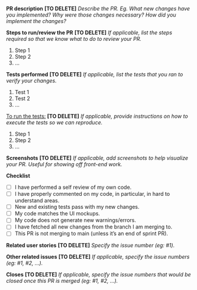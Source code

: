 **PR description**
**[TO DELETE]** *Describe the PR. Eg. What new changes have you implemented? Why were those changes necessary? How did you implement the changes?* 

**Steps to run/review the PR**
**[TO DELETE]** *If applicable, list the steps required so that we know what to do to review your PR.*

1. Step 1
2. Step 2
3. ...

**Tests performed**
**[TO DELETE]** *If applicable, list the tests that you ran to verify your changes.*

1. Test 1
2. Test 2
3. ...

<ins>To run the tests:</ins>
**[TO DELETE]** *If applicable, provide instructions on how to execute the tests so we can reproduce.*

1. Step 1
2. Step 2
3. ...

**Screenshots**
**[TO DELETE]** *If applicable, add screenshots to help visualize your PR. Useful for showing off front-end work.*

**Checklist**
- [ ] I have performed a self review of my own code.
- [ ] I have properly commented on my code, in particular, in hard to understand areas.
- [ ] New and existing tests pass with my new changes.
- [ ] My code matches the UI mockups.
- [ ] My code does not generate new warnings/errors.
- [ ] I have fetched all new changes from the branch I am merging to.
- [ ] This PR is not merging to main (unless it’s an end of sprint PR).

**Related user stories**
**[TO DELETE]** *Specify the issue number (eg: #1).*

**Other related issues**
**[TO DELETE]** *If applicable, specify the issue numbers (eg: #1, #2, ...).*

**Closes**
**[TO DELETE]** *If applicable, specify the issue numbers that would be closed once this PR is merged (eg: #1, #2, ...).*

